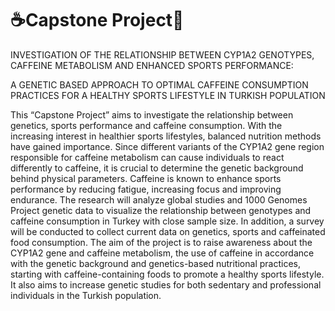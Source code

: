 # ☕Capstone Project🧬


INVESTIGATION OF THE RELATIONSHIP BETWEEN CYP1A2 GENOTYPES, CAFFEINE METABOLISM AND ENHANCED SPORTS PERFORMANCE:

A GENETIC BASED APPROACH TO OPTIMAL CAFFEINE CONSUMPTION PRACTICES FOR A HEALTHY SPORTS LIFESTYLE IN TURKISH POPULATION



This “Capstone Project” aims to investigate the relationship between genetics, sports performance and caffeine consumption. With the increasing interest in healthier sports lifestyles, balanced nutrition methods have gained importance. Since different variants of the CYP1A2 gene region responsible for caffeine metabolism can cause individuals to react differently to caffeine, it is crucial to determine the genetic background behind physical parameters. Caffeine is known to enhance sports performance by reducing fatigue, increasing focus and improving endurance. The research will analyze global studies and 1000 Genomes Project genetic data to visualize the relationship between genotypes and caffeine consumption in Turkey with close sample size. In addition, a survey will be conducted to collect current data on genetics, sports and caffeinated food consumption. The aim of the project is to raise awareness about the CYP1A2 gene and caffeine metabolism, the use of caffeine in accordance with the genetic background and genetics-based nutritional practices, starting with caffeine-containing foods to promote a healthy sports lifestyle. It also aims to increase genetic studies for both sedentary and professional individuals in the Turkish population.



